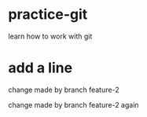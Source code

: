 # practice-git
learn how to work with git

# add a line

change made by branch feature-2

change made by branch feature-2 again